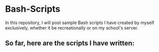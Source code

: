 # Bash-Scripts

In this repository, I will post sample Bash scripts I have created by myself exclusively, whether it be recreationally or on my school's server.

So far, here are the scripts I have written:
- 
